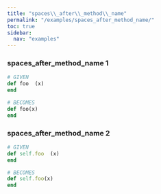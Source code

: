 ```yaml
---
title: "spaces\\_after\\_method\\_name"
permalink: "/examples/spaces_after_method_name/"
toc: true
sidebar:
  nav: "examples"
---
```


### spaces\_after\_method\_name 1
```ruby
# GIVEN
def foo  (x)
end
```
```ruby
# BECOMES
def foo(x)
end
```
### spaces\_after\_method\_name 2
```ruby
# GIVEN
def self.foo  (x)
end
```
```ruby
# BECOMES
def self.foo(x)
end
```
